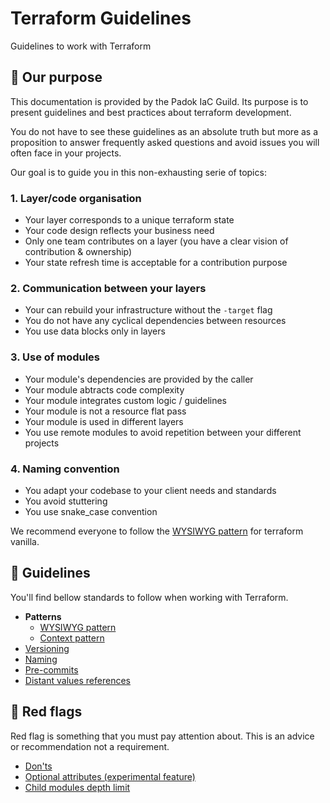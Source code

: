 # Terraform Guidelines

Guidelines to work with Terraform

## 🎯 Our purpose

This documentation is provided by the Padok IaC Guild. Its purpose is to present guidelines and best practices about terraform development. 

You do not have to see these guidelines as an absolute truth but more as a proposition to answer frequently asked questions and avoid issues you will often face in your projects.

Our goal is to guide you in this non-exhausting serie of topics:

### 1. Layer/code organisation

- Your layer corresponds to a unique terraform state
- Your code design reflects your business need
- Only one team contributes on a layer (you have a clear vision of contribution & ownership)
- Your state refresh time is acceptable for a contribution purpose

### 2. Communication between your layers

- Your can rebuild your infrastructure without the `-target` flag
- You do not have any cyclical dependencies between resources
- You use data blocks only in layers

### 3. Use of modules

- Your module's dependencies are provided by the caller 
- Your module abtracts code complexity
- Your module integrates custom logic / guidelines
- Your module is not a resource flat pass
- Your module is used in different layers
- You use remote modules to avoid repetition between your different projects 

### 4. Naming convention

- You adapt your codebase to your client needs and standards
- You avoid stuttering
- You use snake_case convention

We recommend everyone to follow the [WYSIWYG pattern](wysiwg_patterns.md) for terraform vanilla.

## 🚀 Guidelines

You'll find bellow standards to follow when working with Terraform.

- **Patterns**
  - [WYSIWYG pattern](wysiwg_patterns.md)
  - [Context pattern](context_pattern.md)
- [Versioning](terraform_versioning.md)
- [Naming](terraform_naming.md)
- [Pre-commits](pre-commits.md)
- [Distant values references](refering_to_resources_from_other_layers.md)

## 🚩 Red flags

Red flag is something that you must pay attention about. This is an advice or recommendation not a requirement.

- [Don'ts](donts.md)
- [Optional attributes (experimental feature)](optional-attributes.md)
- [Child modules depth limit](child_modules_depth_limit.md)
